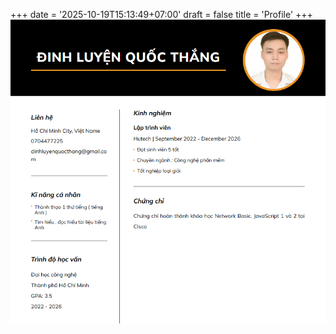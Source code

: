+++
date = '2025-10-19T15:13:49+07:00'
draft = false
title = 'Profile'
+++
![Profile cá nhân](hello.png)